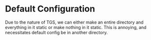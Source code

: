 # Default Configuration

Due to the nature of TGS, we can either make an entire directory and everything in it static or make nothing in it static.
This is annoying, and necessitates default config be in another directory.
